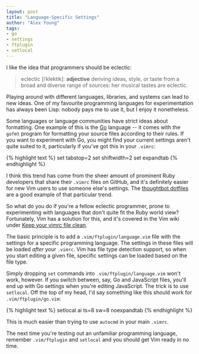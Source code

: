 ```yaml
---
layout: post
title: "Language-Specific Settings"
author: "Alex Young"
tags: 
- go
- settings
- ftplugin
- setlocal
---
```


I like the idea that programmers should be eclectic:

> eclectic [iˈklektik]: **adjective** deriving ideas, style, or taste from a broad and diverse range of sources: her musical tastes are eclectic.

Playing around with different languages, libraries, and systems can lead to new ideas.  One of my favourite programming languages for experimentation has always been Lisp: nobody pays me to use it, but I enjoy it nonetheless.

Some languages or language communities have strict ideas about formatting.  One example of this is the [Go](http://golang.org/) language -- it comes with the `gofmt` program for formatting your source files according to their rules.  If you want to experiment with Go, you might find your current settings aren't quite suited to it, particularly if you've got this in your `.vimrc`:

{% highlight text %}
set tabstop=2
set shiftwidth=2
set expandtab
{% endhighlight %}

I think this trend has come from the sheer amount of prominent Ruby developers that share their `.vimrc` files on GitHub, and it's definitely easier for new Vim users to use someone else's settings.  The [thoughtbot dotfiles](https://github.com/thoughtbot/dotfiles) are a good example of that particular trend.

So what do you do if you're a fellow eclectic programmer, prone to experimenting with languages that don't quite fit the Ruby world view?  Fortunately, Vim has a solution for this, and it's covered in the Vim wiki under [Keep your vimrc file clean](http://vim.wikia.com/wiki/Keep_your_vimrc_file_clean).

The basic principle is to add a `.vim/ftplugin/language.vim` file with the settings for a specific programming language.  The settings in these files will be loaded _after_ your `.vimrc`.  Vim has file type detection support, so when you start editing a given file, specific settings can be loaded based on the file type.

Simply dropping `set` commands into `.vim/ftplugin/language.vim` won't work, however.  If you switch between, say, Go and JavaScript files, you'll end up with Go settings when you're editing JavaScript.  The trick is to use `setlocal`.  Off the top of my head, I'd say something like this should work for `.vim/ftplugin/go.vim`:

{% highlight text %}
setlocal ai ts=8 sw=8 noexpandtab
{% endhighlight %}

This is much easier than trying to use `autocmd` in your main `.vimrc`.

The next time you're testing out an unfamiliar programming language, remember `.vim/ftplugin` and `setlocal` and you should get Vim ready in no time.
